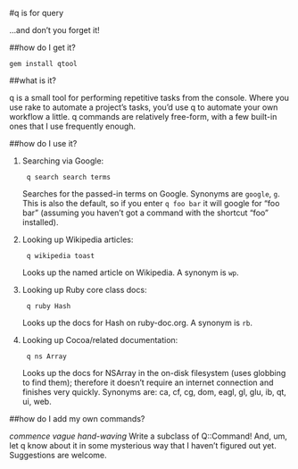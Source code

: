 #q is for query

…and don’t you forget it!

##how do I get it?

	gem install qtool

##what is it?

q is a small tool for performing repetitive tasks from the console. Where you use rake to automate a project’s tasks, you’d use q to automate your own workflow a little. q commands are relatively free-form, with a few built-in ones that I use frequently enough.

##how do I use it?

1. Searching via Google:

		q search search terms
	
	Searches for the passed-in terms on Google. Synonyms are `google`, `g`. This is also the default, so if you enter `q foo bar` it will google for “foo bar” (assuming you haven’t got a command with the shortcut “foo” installed).


2. Looking up Wikipedia articles:

		q wikipedia toast
	
	Looks up the named article on Wikipedia. A synonym is `wp`.


3. Looking up Ruby core class docs:

		q ruby Hash
	
	Looks up the docs for Hash on ruby-doc.org. A synonym is `rb`.

4. Looking up Cocoa/related documentation:

		q ns Array
	
	Looks up the docs for NSArray in the on-disk filesystem (uses globbing to find them); therefore it doesn’t require an internet connection and finishes very quickly. Synonyms are: ca, cf, cg, dom, eagl, gl, glu, ib, qt, ui, web.

##how do I add my own commands?

*commence vague hand-waving* Write a subclass of Q::Command! And, um, let q know about it in some mysterious way that I haven’t figured out yet. Suggestions are welcome.
